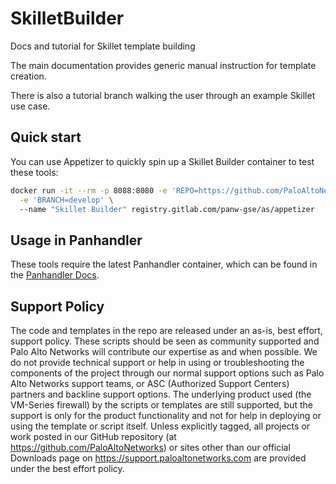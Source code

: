 # SkilletBuilder
Docs and tutorial for Skillet template building

The main documentation provides generic manual instruction for template
creation.

There is also a tutorial branch walking the user through an example
Skillet use case.

## Quick start

You can use Appetizer to quickly spin up a Skillet Builder container to test these
tools:

```bash
docker run -it --rm -p 8088:8080 -e 'REPO=https://github.com/PaloAltoNetworks/SkilletBuilder.git' \
  -e 'BRANCH=develop' \ 
  --name "Skillet Builder" registry.gitlab.com/panw-gse/as/appetizer
```

## Usage in Panhandler

These tools require the latest Panhandler container, which can be found in the
[Panhandler Docs](https://panhandler.readthedocs.io/en/master/running.html#quick-start).


## Support Policy
The code and templates in the repo are released under an as-is, best effort,
support policy. These scripts should be seen as community supported and
Palo Alto Networks will contribute our expertise as and when possible.
We do not provide technical support or help in using or troubleshooting the
components of the project through our normal support options such as
Palo Alto Networks support teams, or ASC (Authorized Support Centers)
partners and backline support options. The underlying product used
(the VM-Series firewall) by the scripts or templates are still supported,
but the support is only for the product functionality and not for help in
deploying or using the template or script itself. Unless explicitly tagged,
all projects or work posted in our GitHub repository
(at https://github.com/PaloAltoNetworks) or sites other than our official
Downloads page on https://support.paloaltonetworks.com are provided under
the best effort policy.
